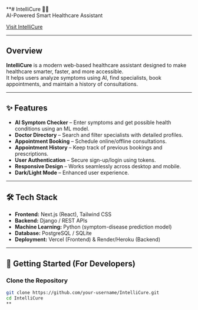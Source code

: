 **# IntelliCure 🧠💊  
AI-Powered Smart Healthcare Assistant  

[Visit IntelliCure](https://intellicure.vercel.app/)

---

## Overview
**IntelliCure** is a modern web-based healthcare assistant designed to make healthcare smarter, faster, and more accessible.  
It helps users analyze symptoms using AI, find specialists, book appointments, and maintain a history of consultations.

---

## ✨ Features

- **AI Symptom Checker** – Enter symptoms and get possible health conditions using an ML model.
- **Doctor Directory** – Search and filter specialists with detailed profiles.
- **Appointment Booking** – Schedule online/offline consultations.
- **Appointment History** – Keep track of previous bookings and prescriptions.
- **User Authentication** – Secure sign-up/login using tokens.
- **Responsive Design** – Works seamlessly across desktop and mobile.
- **Dark/Light Mode** – Enhanced user experience.

---

## 🛠️ Tech Stack

- **Frontend:** Next.js (React), Tailwind CSS
- **Backend:** Django / REST APIs
- **Machine Learning:** Python (symptom-disease prediction model)
- **Database:** PostgreSQL / SQLite
- **Deployment:** Vercel (Frontend) & Render/Heroku (Backend)

---

## 🚀 Getting Started (For Developers)

### Clone the Repository
```bash
git clone https://github.com/your-username/IntelliCure.git
cd IntelliCure
**
